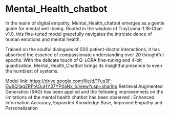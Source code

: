 # Mental_Health_chatbot
In the realm of digital empathy, Mental_Health_chatbot emerges as a gentle guide for mental well-being. Rooted in the wisdom of TinyLlama-1.1B-Chat-v1.0, this fine-tuned model gracefully navigates the intricate dance of human emotions and mental health.

Trained on the soulful dialogues of 500 patient-doctor interactions, it has absorbed the essence of compassionate understanding over 20 thoughtful epochs. With the delicate touch of Q-LORA fine-tuning and 4-bit quantization, Mental_Health_Chatbot brings its insightful presence to even the humblest of systems.


Model link: https://drive.google.com/file/d/1Fus3F-Ew9Q1agZRFtAOuHY37YP0aNx_6/view?usp=sharing
Retrieval Augmented Generation (RAG) has been applied and the following improvemnets on the limitations of the mental health chatbot has been observed :
Enhanced Information Accuracy, 
Expanded Knowledge Base, 
Improved Empathy and Personalization
   
